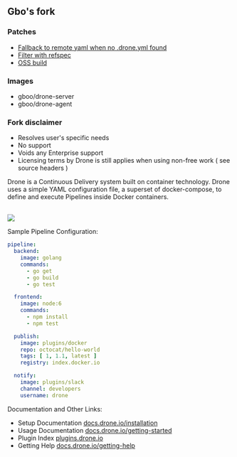 ## Gbo's fork

### Patches

 - [Fallback to remote yaml when no .drone.yml found](https://github.com/drone/drone/compare/master...gboddin:feature/fallback-cleaned)
 - [Filter with refspec](https://github.com/drone/drone/compare/master...gboddin:feature/with-refspec-pipeline)
 - [OSS build](https://github.com/drone/drone/compare/master...gboddin:feature/drone-build-oss)

### Images
 - gboo/drone-server
 - gboo/drone-agent
 
### Fork disclaimer

- Resolves user's specific needs
- No support
- Voids any Enterprise support
- Licensing terms by Drone is still applies when using non-free work ( see source headers )

Drone is a Continuous Delivery system built on container technology. Drone uses a simple YAML configuration file, a superset of docker-compose, to define and execute Pipelines inside Docker containers. 

<br/>

<img src="https://github.com/drone/brand/blob/master/screenshots/screenshot_build_success.png" style="max-width:100px;" />

Sample Pipeline Configuration:

```yaml
pipeline:
  backend:
    image: golang
    commands:
      - go get
      - go build
      - go test

  frontend:
    image: node:6
    commands:
      - npm install
      - npm test

  publish:
    image: plugins/docker
    repo: octocat/hello-world
    tags: [ 1, 1.1, latest ]
    registry: index.docker.io

  notify:
    image: plugins/slack
    channel: developers
    username: drone
```

Documentation and Other Links:

* Setup Documentation [docs.drone.io/installation](http://docs.drone.io/installation/)
* Usage Documentation [docs.drone.io/getting-started](http://docs.drone.io/getting-started/)
* Plugin Index [plugins.drone.io](http://plugins.drone.io/)
* Getting Help [docs.drone.io/getting-help](http://docs.drone.io/getting-help/)
